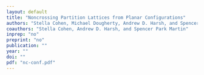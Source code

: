 ```yaml
---
layout: default
title: "Noncrossing Partition Lattices from Planar Configurations"
authors: "Stella Cohen, Michael Dougherty, Andrew D. Harsh, and Spencer Park Martin"
coauthors: "Stella Cohen, Andrew D. Harsh, and Spencer Park Martin"
inprep: "no"
preprint: "no"
publication: ""
year: ""
doi: ""
pdf: "nc-conf.pdf"
---
```


